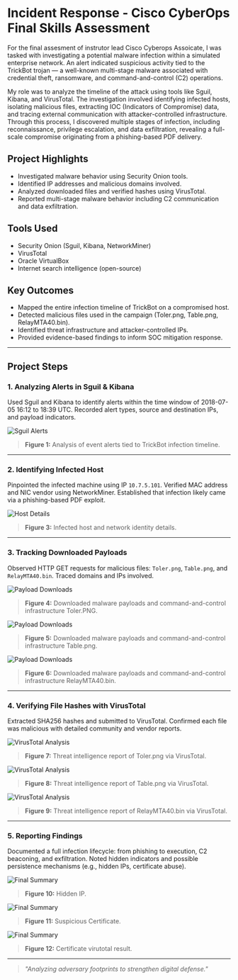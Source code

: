 # Incident Response - Cisco CyberOps Final Skills Assessment

For the final assesment of instrutor lead Cisco Cyberops Assoicate, I was tasked with investigating a potential malware infection within a simulated enterprise network. An alert indicated suspicious activity tied to the TrickBot trojan — a well-known multi-stage malware associated with credential theft, ransomware, and command-and-control (C2) operations.

My role was to analyze the timeline of the attack using tools like Sguil, Kibana, and VirusTotal. The investigation involved identifying infected hosts, isolating malicious files, extracting IOC (Indicators of Compromise) data, and tracing external communication with attacker-controlled infrastructure. Through this process, I discovered multiple stages of infection, including reconnaissance, privilege escalation, and data exfiltration, revealing a full-scale compromise originating from a phishing-based PDF delivery.


## Project Highlights
- Investigated malware behavior using Security Onion tools.
- Identified IP addresses and malicious domains involved.
- Analyzed downloaded files and verified hashes using VirusTotal.
- Reported multi-stage malware behavior including C2 communication and data exfiltration.

## Tools Used
- Security Onion (Sguil, Kibana, NetworkMiner)
- VirusTotal
- Oracle VirtualBox
- Internet search intelligence (open-source)

## Key Outcomes
- Mapped the entire infection timeline of TrickBot on a compromised host.
- Detected malicious files used in the campaign (Toler.png, Table.png, RelayMTA40.bin).
- Identified threat infrastructure and attacker-controlled IPs.
- Provided evidence-based findings to inform SOC mitigation response.

---

## Project Steps

### 1. Analyzing Alerts in Sguil & Kibana
Used Sguil and Kibana to identify alerts within the time window of 2018-07-05 16:12 to 18:39 UTC. Recorded alert types, source and destination IPs, and payload indicators.

![Sguil Alerts](ss/alerts.png)
> **Figure 1:** Analysis of event alerts tied to TrickBot infection timeline.

---

### 2. Identifying Infected Host
Pinpointed the infected machine using IP `10.7.5.101`. Verified MAC address and NIC vendor using NetworkMiner. Established that infection likely came via a phishing-based PDF exploit.

![Host Details](ss/host.png)
> **Figure 3:** Infected host and network identity details.

---

### 3. Tracking Downloaded Payloads
Observed HTTP GET requests for malicious files: `Toler.png`, `Table.png`, and `RelayMTA40.bin`. Traced domains and IPs involved.

![Payload Downloads](ss/toler_file.png)
> **Figure 4:** Downloaded malware payloads and command-and-control infrastructure Toler.PNG.


![Payload Downloads](ss/table_file.png)
> **Figure 5:** Downloaded malware payloads and command-and-control infrastructure Table.png.


![Payload Downloads](ss/relay_file.png)
> **Figure 6:** Downloaded malware payloads and command-and-control infrastructure RelayMTA40.bin.

---

### 4. Verifying File Hashes with VirusTotal
Extracted SHA256 hashes and submitted to VirusTotal. Confirmed each file was malicious with detailed community and vendor reports.

![VirusTotal Analysis](ss/toler_virustotal.png)
> **Figure 7:** Threat intelligence report of Toler.png via VirusTotal.



![VirusTotal Analysis](ss/table_virustotal.png)
> **Figure 8:** Threat intelligence report of Table.png via VirusTotal.



![VirusTotal Analysis](ss/relay_virustotal.png)
> **Figure 9:** Threat intelligence report of RelayMTA40.bin via VirusTotal.


---

### 5. Reporting Findings
Documented a full infection lifecycle: from phishing to execution, C2 beaconing, and exfiltration. Noted hidden indicators and possible persistence mechanisms (e.g., hidden IPs, certificate abuse).

![Final Summary](ss/hidden_IP.png)
> **Figure 10:** Hidden IP.



![Final Summary](ss/widgits_file.png)
> **Figure 11:** Suspicious Certificate.



![Final Summary](ss/widgit_virustotal.png)
> **Figure 12:** Certificate virutotal result.



---

> _"Analyzing adversary footprints to strengthen digital defense."_
